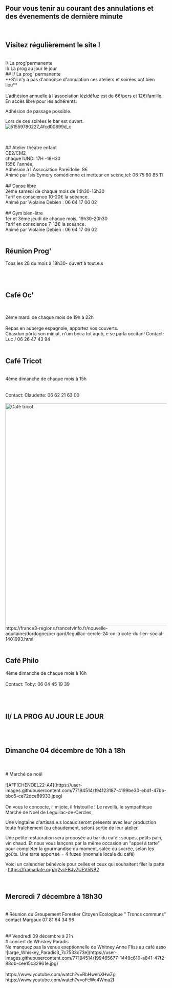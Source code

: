 



<!-- Exemple:

#### mardi 10 mars
## Café Oc.
** A partir de 18h30 **  
Où l'on partage <del>un bon repas à 8 €</del> tout en bavardant en occitan...   
__En auberge espagnole ! ! !__  
Chasdun pòrta son minjat e n'um boira tot aquò. Chacun apporte son repas et on mélange le tout. 
 [>>>> SOYEZ BENEVOLE,CLIQUEZ ICI<<<](http://www.date.marsnet.org/zqqlm9esy2sd2tfo)

fin exemple -->


## Pour vous tenir au courant des annulations et des évenements de dernière minute ##
<br/>

## Visitez régulièrement le site ! 
<br/>
I/ La prog'permanente
<br/>
II/ La prog au jour le jour
<br/>
##  I/ La prog' permanente
<br/> 
**S'il n'y a pas d'annonce d'annulation ces ateliers et soirées ont bien lieu**
<br/>
<br/> 
L'adhésion annuelle à l'association lézidéfuz est de 6€/pers et 12€/famille.
<br/> 
En accès libre pour les adhérents.

Adhésion de passage possible.

Lors de ces soirées le bar est ouvert.  
![51559780227_4fcd00699d_c](https://user-images.githubusercontent.com/77194514/138118892-19e2d49f-4e11-4d22-a5fe-37211b4db673.jpg)

<br/>  
<br/> 
## Atelier théatre enfant
<br/> 
CE2/CM2
<br/> 
chaque lUNDI 17H -18H30
<br/> 
155€ l'année,
<br/>
Adhésion à l´Association Paréïdolie: 8€
<br/> 
Animé par Isis Eymery comédienne et metteur en scène,tel: 06 75 60 85 11
<br/> 
<br/> 
## Danse libre 
<br/>
2ème samedi de chaque mois de 14h30-16h30  
 <br/> 
Tarif en conscience 10-20€ la scéance.  
<br/>
Animé par Violaine Debien : 06 64 17 06 02  
<br/>
<br/>
## Gym bien-être 
<br/>
1er et 3ème jeudi de chaque mois, 19h30-20h30
<br/>  
Tarif en conscience 7-12€ la scéance.
<br/> 
Animé par Violaine Debien : 06 64 17 06 02
<br/>     
<br/>  

 ## Réunion Prog' 

Tous les 28 du mois à 18h30- ouvert à tout.e.s

<br/>
<br/>   

## Café Oc'
<br/>

2ème mardi de chaque mois de 19h à 22h 
<br/>
<br/>
Repas en auberge espagnole, apportez vos couverts.
<br/>
Chasdun pòrta son minjat, n'um boira tot aquò, e se parla occitan!
Contact: Luc / 06 26 47 43 94
<br/>
<br/>

## Café Tricot 
<br/>
4ème dimanche de chaque mois à 15h
<br/>
<br/>
<br/>
Contact: Claudette: 06 62 21 63 00
<br/>
<br/>
<img width="691" alt="Café tricot" src="https://user-images.githubusercontent.com/77194514/132258126-2237668e-bc70-4688-9b77-b1c282652e94.png">
https://france3-regions.francetvinfo.fr/nouvelle-aquitaine/dordogne/perigord/leguillac-cercle-24-on-tricote-du-lien-social-1401993.html  
<br/>
<br/>
  

## Café Philo

4ème dimanche de chaque mois à 16h
<br/>
<br/>
Contact: Toby: 06 04 45 19 39
<br/>
<br/>
<br/>
<br/>
## II/ LA PROG AU JOUR LE JOUR
<br/>
<br/> 


 ## Dimanche 04 décembre de 10h à 18h
  <br/>
  <br/>
  # Marché de noël
   <br/>
    <br/>
    ![AFFICHENOEL22-A4](https://user-images.githubusercontent.com/77194514/194123187-4199be30-ebd1-47bb-bbd5-ce72dce89933.jpeg)
 <br/>
  <br/>
  On vous le concocte, il mijote, il fristouille ! 
Le revoilà, le sympathique Marché de Noël de Léguillac-de-Cercles, 

Une vingtaine d'artisan.e.s locaux seront présents avec leur production toute fraîchement (ou chaudement, selon) sortie de leur atelier.

Une petite restauration sera proposée au bar du café : soupes, petits pain, vin chaud.
Et nous vous lançons par la même occasion un "appel à tarte" pour compléter la gourmandise du moment, salée ou sucrée, selon les goûts.
Une tarte apportée = 4 fuzes (monnaie locale du café)

Voici un calendrier bénévole pour celles et ceux qui souhaitent filer la patte :
https://framadate.org/g2vcFBJv7UEV5NB2
   <br/>
   <br/>
  <br/>
 ## Mercredi 7 décembre à 18h30
  <br/>
 # Réunion du Groupement Forestier Citoyen Ecologique
" Troncs communs"
  <br/>
contact Margaux 07 81 64 34 96
  <br/>
  <br/>
  <br/>
 ## Vendredi 09 décembre à 21h
 <br/>
 # concert de Whiskey Paradis
 <br/> 
 Ne manquez pas la venue exeptionnelle de Whitney Anne Fliss au café asso
 ![large_Whiskey_Paradis3_7c7533c73e](https://user-images.githubusercontent.com/77194514/199465677-1449c610-a841-47f2-88db-cee15c32961e.jpg)
<br/> 
 <br/>
https://www.youtube.com/watch?v=RbHwehXHwZg
 <br/>
https://www.youtube.com/watch?v=oFcWc4Wma2I

